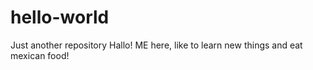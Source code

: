 # hello-world
Just another repository
Hallo!
ME here, like to learn new things and eat mexican food! 
